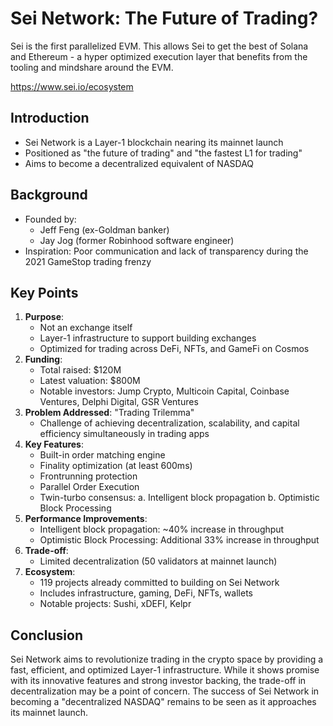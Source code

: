 
# Sei Network: The Future of Trading?
Sei is the first parallelized EVM. This allows Sei to get the best of Solana and Ethereum - a hyper optimized execution layer that benefits from the tooling and mindshare around the EVM.

https://www.sei.io/ecosystem


## Introduction

-   Sei Network is a Layer-1 blockchain nearing its mainnet launch
-   Positioned as "the future of trading" and "the fastest L1 for trading"
-   Aims to become a decentralized equivalent of NASDAQ

## Background

-   Founded by:
    -   Jeff Feng (ex-Goldman banker)
    -   Jay Jog (former Robinhood software engineer)
-   Inspiration: Poor communication and lack of transparency during the 2021 GameStop trading frenzy

## Key Points

1.  **Purpose**:
    -   Not an exchange itself
    -   Layer-1 infrastructure to support building exchanges
    -   Optimized for trading across DeFi, NFTs, and GameFi on Cosmos
2.  **Funding**:
    -   Total raised: $120M
    -   Latest valuation: $800M
    -   Notable investors: Jump Crypto, Multicoin Capital, Coinbase Ventures, Delphi Digital, GSR Ventures
3.  **Problem Addressed**: "Trading Trilemma"
    -   Challenge of achieving decentralization, scalability, and capital efficiency simultaneously in trading apps
4.  **Key Features**:
    -   Built-in order matching engine
    -   Finality optimization (at least 600ms)
    -   Frontrunning protection
    -   Parallel Order Execution
    -   Twin-turbo consensus: a. Intelligent block propagation b. Optimistic Block Processing
5.  **Performance Improvements**:
    -   Intelligent block propagation: ~40% increase in throughput
    -   Optimistic Block Processing: Additional 33% increase in throughput
6.  **Trade-off**:
    -   Limited decentralization (50 validators at mainnet launch)
7.  **Ecosystem**:
    -   119 projects already committed to building on Sei Network
    -   Includes infrastructure, gaming, DeFi, NFTs, wallets
    -   Notable projects: Sushi, xDEFI, Kelpr

## Conclusion

Sei Network aims to revolutionize trading in the crypto space by providing a fast, efficient, and optimized Layer-1 infrastructure. While it shows promise with its innovative features and strong investor backing, the trade-off in decentralization may be a point of concern. The success of Sei Network in becoming a "decentralized NASDAQ" remains to be seen as it approaches its mainnet launch.
